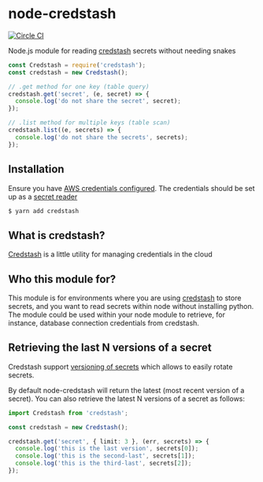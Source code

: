 # node-credstash
[![Circle CI](https://circleci.com/gh/roylines/node-credstash.svg?style=svg)](https://circleci.com/gh/roylines/node-credstash)

Node.js module for reading [credstash](https://github.com/fugue/credstash) secrets without needing snakes

```js
const Credstash = require('credstash');
const credstash = new Credstash();

// .get method for one key (table query)
credstash.get('secret', (e, secret) => {
  console.log('do not share the secret', secret);
});

// .list method for multiple keys (table scan)
credstash.list((e, secrets) => {
  console.log('do not share the secrets', secrets);
});
```

## Installation
Ensure you have [AWS credentials configured](http://docs.aws.amazon.com/AWSJavaScriptSDK/guide/node-configuring.html).
The credentials should be set up as a [secret reader](https://github.com/fugue/credstash#secret-reader)

```bash
$ yarn add credstash
```

## What is credstash?
[Credstash](https://github.com/fugue/credstash) is a little utility for managing credentials in the cloud

## Who this module for?
This module is for environments where you are using [credstash](https://github.com/fugue/credstash) to store secrets,
and you want to read secrets within node without installing python.
The module could be used within your node module to retrieve, for instance, database connection credentials from credstash.

## Retrieving the last N versions of a secret
Credstash support [versioning of secrets](https://github.com/fugue/credstash#versioning-secrets) which allows to easily rotate secrets.

By default node-credstash will return the latest (most recent version of a secret).
You can also retrieve the latest N versions of a secret as follows:

```ts
import Credstash from 'credstash';

const credstash = new Credstash();

credstash.get('secret', { limit: 3 }, (err, secrets) => {
  console.log('this is the last version', secrets[0]);
  console.log('this is the second-last', secrets[1]);
  console.log('this is the third-last', secrets[2]);
});
```
